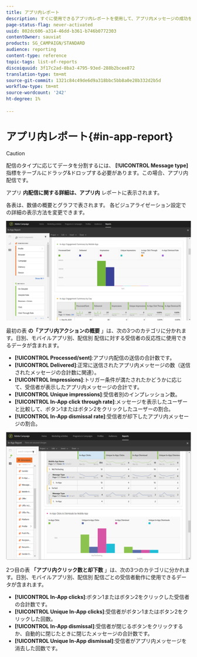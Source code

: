 ```yaml
---
title: アプリ内レポート
description: すぐに使用できるアプリ内レポートを使用して、アプリ内メッセージの成功を説明します。
page-status-flag: never-activated
uuid: 802dc606-a314-46dd-b361-b746b0772303
contentOwner: sauviat
products: SG_CAMPAIGN/STANDARD
audience: reporting
content-type: reference
topic-tags: list-of-reports
discoiquuid: 3f17c2ad-8ba3-4795-93ed-288b2bcee872
translation-type: tm+mt
source-git-commit: 1321c84c49de6d9a318bbc5bb8a0e28b332d2b5d
workflow-type: tm+mt
source-wordcount: '242'
ht-degree: 1%

---
```



# アプリ内レポート{#in-app-report}

>[!CAUTION]
>
>配信のタイプに応じてデータを分割するには、 **[!UICONTROL Message type]** 指標をテーブルにドラッグ&amp;ドロップする必要があります。この場合、アプリ内配信です。

アプリ **内配信に関する詳細は、アプリ内** レポートに表示されます。

各表は、数値の概要とグラフで表されます。 各ビジュアライゼーション設定での詳細の表示方法を変更できます。

![](assets/inapp_report.png)

最初の表 **の「アプリ内アクションの概要** 」は、次の3つのカテゴリに分かれます。日別、モバイルアプリ別、配信別 配信に対する受信者の反応性に使用できるデータが含まれます。

* **[!UICONTROL Processed/sent]**:アプリ内配信の送信の合計数です。
* **[!UICONTROL Delivered]**:正常に送信されたアプリ内メッセージの数（送信されたメッセージの合計数に関連）。
* **[!UICONTROL Impressions]**:トリガー条件が満たされたかどうかに応じて、受信者が表示したアプリ内メッセージの合計です。
* **[!UICONTROL Unique impressions]**:受信者別のインプレッション数。
* **[!UICONTROL In-App click through rate]**:メッセージを表示したユーザーと比較して、ボタン1またはボタン2をクリックしたユーザーの割合。
* **[!UICONTROL In-App dismissal rate]**:受信者が却下したアプリ内メッセージの割合。

![](assets/inapp_report_1.png)

2つ目の表 **「アプリ内クリック数と却下数** 」は、次の3つのカテゴリに分かれます。日別、モバイルアプリ別、配信別 配信ごとの受信者動作に使用できるデータが含まれます。

* **[!UICONTROL In-App clicks]**:ボタン1またはボタン2をクリックした受信者の合計数です。
* **[!UICONTROL Unique In-App clicks]**:受信者がボタン1またはボタン2をクリックした回数。
* **[!UICONTROL In-App dismissal]**:受信者が閉じるボタンをクリックするか、自動的に閉じたときに閉じたメッセージの合計数です。
* **[!UICONTROL Unique In-App dismissal]**:受信者がアプリ内メッセージを消去した回数です。

